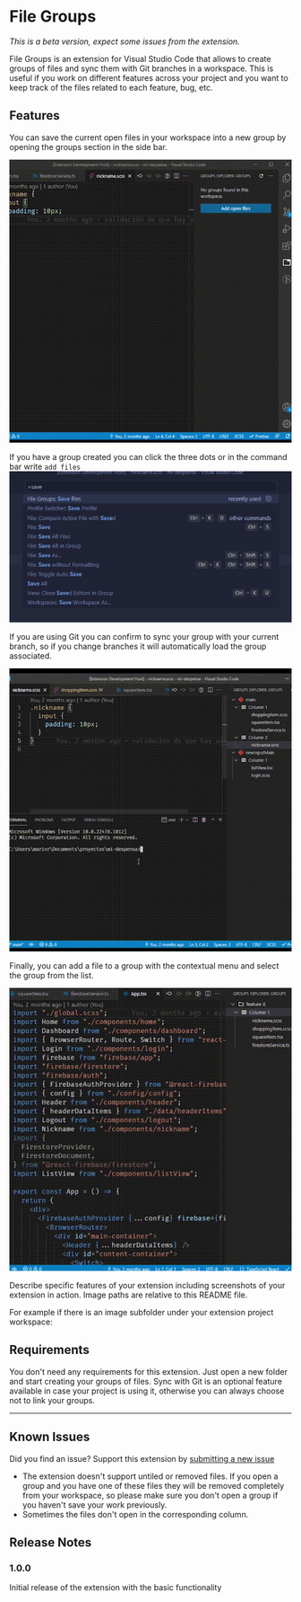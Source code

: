 # File Groups

_This is a beta version, expect some issues from the extension._

File Groups is an extension for Visual Studio Code that allows to create groups of files and sync them with Git branches in a workspace. This is useful if you work on different features across your project and you want to keep track of the files related to each feature, bug, etc.

## Features

You can save the current open files in your workspace into a new group by opening the groups section in the side bar.

![Create a new group using the command bar](images/filegroups-addGroup.gif "Create a new group using the command bar")

If you have a group created you can click the three dots or in the command bar write `add files`
![Add files to create a new group](images/commandbar.jpg "Add files to create a new group")

If you are using Git you can confirm to sync your group with your current branch, so if you change branches it will automatically load the group associated.

![Using git to automatically change group](images/filegroups-gitSupport.gif "Using git to automatically change group")

Finally, you can add a file to a group with the contextual menu and select the group from the list.

![Add a file to an existing group](images/filegroups-addcurrent.gif "Add a file to an existing group")

Describe specific features of your extension including screenshots of your extension in action. Image paths are relative to this README file.

For example if there is an image subfolder under your extension project workspace:

## Requirements

You don't need any requirements for this extension. Just open a new folder and start creating your groups of files. Sync with Git is an optional feature available in case your project is using it, otherwise you can always choose not to link your groups.

---

## Known Issues

Did you find an issue? Support this extension by [submitting a new issue](https://github.com/marcosrivasr/file-groups/issues)

- The extension doesn't support untiled or removed files. If you open a group and you have one of these files they will be removed completely from your workspace, so please make sure you don't open a group if you haven't save your work previously.
- Sometimes the files don't open in the corresponding column.

## Release Notes

### 1.0.0

Initial release of the extension with the basic functionality
